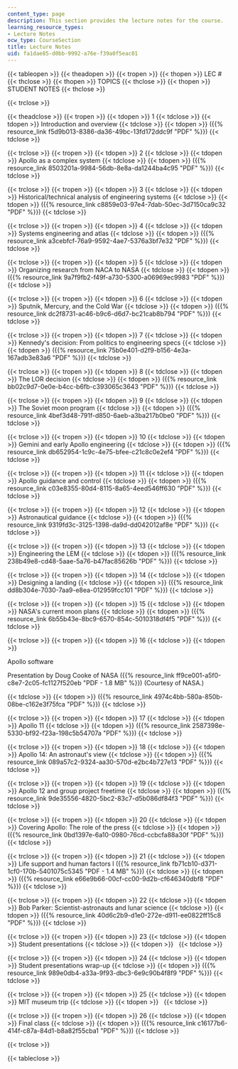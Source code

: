 ```yaml
---
content_type: page
description: This section provides the lecture notes for the course.
learning_resource_types:
- Lecture Notes
ocw_type: CourseSection
title: Lecture Notes
uid: fa1dae85-d0bb-9992-a76e-f39a0f5eac01
---
```


{{< tableopen >}}
{{< theadopen >}}
{{< tropen >}}
{{< thopen >}}
LEC #
{{< thclose >}}
{{< thopen >}}
TOPICS
{{< thclose >}}
{{< thopen >}}
STUDENT NOTES
{{< thclose >}}

{{< trclose >}}

{{< theadclose >}}
{{< tropen >}}
{{< tdopen >}}
1
{{< tdclose >}}
{{< tdopen >}}
Introduction and overview
{{< tdclose >}}
{{< tdopen >}}
({{% resource_link f5d9b013-8386-da36-49bc-13fd172ddc9f "PDF" %}})
{{< tdclose >}}

{{< trclose >}}
{{< tropen >}}
{{< tdopen >}}
2
{{< tdclose >}}
{{< tdopen >}}
Apollo as a complex system
{{< tdclose >}}
{{< tdopen >}}
({{% resource_link 8503201a-9984-56db-8e8a-da1244ba4c95 "PDF" %}})
{{< tdclose >}}

{{< trclose >}}
{{< tropen >}}
{{< tdopen >}}
3
{{< tdclose >}}
{{< tdopen >}}
Historical/technical analysis of engineering systems
{{< tdclose >}}
{{< tdopen >}}
({{% resource_link c8859e03-97e4-7dab-50ec-3d7150ca9c32 "PDF" %}})
{{< tdclose >}}

{{< trclose >}}
{{< tropen >}}
{{< tdopen >}}
4
{{< tdclose >}}
{{< tdopen >}}
Systems engineering and atlas
{{< tdclose >}}
{{< tdopen >}}
({{% resource_link a3cebfcf-76a9-9592-4ae7-5376a3bf7e32 "PDF" %}})
{{< tdclose >}}

{{< trclose >}}
{{< tropen >}}
{{< tdopen >}}
5
{{< tdclose >}}
{{< tdopen >}}
Organizing research from NACA to NASA
{{< tdclose >}}
{{< tdopen >}}
({{% resource_link 9a7f9fb2-f49f-a730-5300-a06969ec9983 "PDF" %}})
{{< tdclose >}}

{{< trclose >}}
{{< tropen >}}
{{< tdopen >}}
6
{{< tdclose >}}
{{< tdopen >}}
Sputnik, Mercury, and the Cold War
{{< tdclose >}}
{{< tdopen >}}
({{% resource_link dc2f8731-ac46-b9c6-d6d7-bc21cab8b794 "PDF" %}})
{{< tdclose >}}

{{< trclose >}}
{{< tropen >}}
{{< tdopen >}}
7
{{< tdclose >}}
{{< tdopen >}}
Kennedy's decision: From politics to engineering specs
{{< tdclose >}}
{{< tdopen >}}
({{% resource_link 75b0e401-d2f9-b156-4e3a-167adb3e83a6 "PDF" %}})
{{< tdclose >}}

{{< trclose >}}
{{< tropen >}}
{{< tdopen >}}
8
{{< tdclose >}}
{{< tdopen >}}
The LOR decision
{{< tdclose >}}
{{< tdopen >}}
({{% resource_link bb02c9d7-0e0e-b4cc-b6fb-c393065c3643 "PDF" %}})
{{< tdclose >}}

{{< trclose >}}
{{< tropen >}}
{{< tdopen >}}
9
{{< tdclose >}}
{{< tdopen >}}
The Soviet moon program
{{< tdclose >}}
{{< tdopen >}}
({{% resource_link 4bef3d48-791f-d850-6aeb-a3ba217b0be0 "PDF" %}})
{{< tdclose >}}

{{< trclose >}}
{{< tropen >}}
{{< tdopen >}}
10
{{< tdclose >}}
{{< tdopen >}}
Gemini and early Apollo engineering
{{< tdclose >}}
{{< tdopen >}}
({{% resource_link db652954-1c9c-4e75-bfee-c21c8c0e2ef4 "PDF" %}})
{{< tdclose >}}

{{< trclose >}}
{{< tropen >}}
{{< tdopen >}}
11
{{< tdclose >}}
{{< tdopen >}}
Apollo guidance and control
{{< tdclose >}}
{{< tdopen >}}
({{% resource_link c03e8355-80d4-8115-8a65-4eed546ff630 "PDF" %}})
{{< tdclose >}}

{{< trclose >}}
{{< tropen >}}
{{< tdopen >}}
12
{{< tdclose >}}
{{< tdopen >}}
Astronautical guidance
{{< tdclose >}}
{{< tdopen >}}
({{% resource_link 9319fd3c-3125-1398-da9d-dd042012af8e "PDF" %}})
{{< tdclose >}}

{{< trclose >}}
{{< tropen >}}
{{< tdopen >}}
13
{{< tdclose >}}
{{< tdopen >}}
Engineering the LEM
{{< tdclose >}}
{{< tdopen >}}
({{% resource_link 238b49e8-cd48-5aae-5a76-b47fac85626b "PDF" %}})
{{< tdclose >}}

{{< trclose >}}
{{< tropen >}}
{{< tdopen >}}
14
{{< tdclose >}}
{{< tdopen >}}
Designing a landing
{{< tdclose >}}
{{< tdopen >}}
({{% resource_link dd8b304e-7030-7aa9-e8ea-012959fcc101 "PDF" %}})
{{< tdclose >}}

{{< trclose >}}
{{< tropen >}}
{{< tdopen >}}
15
{{< tdclose >}}
{{< tdopen >}}
NASA's current moon plans
{{< tdclose >}}
{{< tdopen >}}
({{% resource_link 6b55b43e-8bc9-6570-854c-5010318df4f5 "PDF" %}})
{{< tdclose >}}

{{< trclose >}}
{{< tropen >}}
{{< tdopen >}}
16
{{< tdclose >}}
{{< tdopen >}}


Apollo software

Presentation by Doug Cooke of NASA ({{% resource_link ff9ce001-a5f0-c8e7-2c05-fc1127f520eb "PDF - 1.8 MB" %}}) (Courtesy of NASA.)


{{< tdclose >}}
{{< tdopen >}}
({{% resource_link 4974c4bb-580a-850b-08be-c162e3f75fca "PDF" %}})
{{< tdclose >}}

{{< trclose >}}
{{< tropen >}}
{{< tdopen >}}
17
{{< tdclose >}}
{{< tdopen >}}
Apollo 11
{{< tdclose >}}
{{< tdopen >}}
({{% resource_link 2587398e-5330-bf92-f23a-198c5b54707a "PDF" %}})
{{< tdclose >}}

{{< trclose >}}
{{< tropen >}}
{{< tdopen >}}
18
{{< tdclose >}}
{{< tdopen >}}
Apollo 14: An astronaut's view
{{< tdclose >}}
{{< tdopen >}}
({{% resource_link 089a57c2-9324-aa30-570d-e2bc4b727e13 "PDF" %}})
{{< tdclose >}}

{{< trclose >}}
{{< tropen >}}
{{< tdopen >}}
19
{{< tdclose >}}
{{< tdopen >}}
Apollo 12 and group project freetime
{{< tdclose >}}
{{< tdopen >}}
({{% resource_link 9de35556-4820-5bc2-83c7-d5b086df84f3 "PDF" %}})
{{< tdclose >}}

{{< trclose >}}
{{< tropen >}}
{{< tdopen >}}
20
{{< tdclose >}}
{{< tdopen >}}
Covering Apollo: The role of the press
{{< tdclose >}}
{{< tdopen >}}
({{% resource_link 0bd1397e-6a10-0980-76cd-ccbcfa88a30f "PDF" %}})
{{< tdclose >}}

{{< trclose >}}
{{< tropen >}}
{{< tdopen >}}
21
{{< tdclose >}}
{{< tdopen >}}
Life support and human factors I ({{% resource_link fb71cb10-d371-1cf0-170b-5401075c5345 "PDF - 1.4 MB" %}})
{{< tdclose >}}
{{< tdopen >}}
({{% resource_link e66e9b66-00cf-cc00-9d2b-cf646340dbf8 "PDF" %}})
{{< tdclose >}}

{{< trclose >}}
{{< tropen >}}
{{< tdopen >}}
22
{{< tdclose >}}
{{< tdopen >}}
Bob Parker: Scientist-astronauts and lunar science
{{< tdclose >}}
{{< tdopen >}}
({{% resource_link 40d6c2b9-d1e0-272e-d911-ee0822ff15c8 "PDF" %}})
{{< tdclose >}}

{{< trclose >}}
{{< tropen >}}
{{< tdopen >}}
23
{{< tdclose >}}
{{< tdopen >}}
Student presentations
{{< tdclose >}}
{{< tdopen >}}
 
{{< tdclose >}}

{{< trclose >}}
{{< tropen >}}
{{< tdopen >}}
24
{{< tdclose >}}
{{< tdopen >}}
Student presentations wrap-up
{{< tdclose >}}
{{< tdopen >}}
({{% resource_link 989e0db4-a33a-9f93-dbc3-6e9c90b4f8f9 "PDF" %}})
{{< tdclose >}}

{{< trclose >}}
{{< tropen >}}
{{< tdopen >}}
25
{{< tdclose >}}
{{< tdopen >}}
MIT museum trip
{{< tdclose >}}
{{< tdopen >}}
 
{{< tdclose >}}

{{< trclose >}}
{{< tropen >}}
{{< tdopen >}}
26
{{< tdclose >}}
{{< tdopen >}}
Final class
{{< tdclose >}}
{{< tdopen >}}
({{% resource_link c16177b6-414f-c87a-84d1-b8a82f55cba1 "PDF" %}})
{{< tdclose >}}

{{< trclose >}}

{{< tableclose >}}